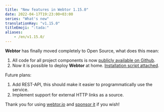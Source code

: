 ```yaml
---
title: "New features in Webtor 1.15.0"
date: 2022-04-17T19:23:00+03:00
series: "What's new"
translationKey: "v1.15.0"
titleEmoji: ":tada:"
aliases:
    - /en/v1.15.0/
---
```

**Webtor** has finally moved completely to Open Source, what does this mean:
1. All code for all project components is now [publicly available on Github](https://github.com/webtor-io).
2. Now it is possible to deploy **Webtor** at home. [Installation script attached](https://github.com/webtor-io/helm-charts).

Future plans:
1. Add REST-API, this should make it easier to programmatically use the service.
2. Implement support for external HTTP links as a source.

Thank you for using [webtor.io](https://webtor.io/en/) and [sponsor it](https://www.patreon.com/bePatron?u=24145874) if you wish!